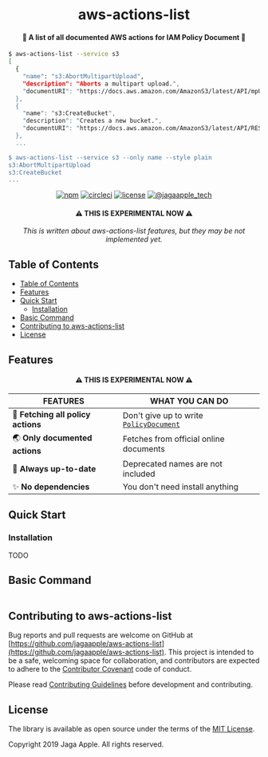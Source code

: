 <h1 align="center">aws-actions-list</h1>
<h4 align="center">📄 A list of all documented AWS actions for IAM Policy Document 📄</h4>

```bash
$ aws-actions-list --service s3
[
  {
    "name": "s3:AbortMultipartUpload",
    "description": "Aborts a multipart upload.",
    "documentURI": "https://docs.aws.amazon.com/AmazonS3/latest/API/mpUploadAbort.html"
  },
  {
    "name": "s3:CreateBucket",
    "description": "Creates a new bucket.",
    "documentURI": "https://docs.aws.amazon.com/AmazonS3/latest/API/RESTBucketPUT.html"
  },
  ...

$ aws-actions-list --service s3 --only name --style plain
s3:AbortMultipartUpload
s3:CreateBucket
...
```

<div align="center">
<a href="https://www.npmjs.com/package/aws-actions-list"><img src="https://img.shields.io/npm/v/aws-actions-list.svg" alt="npm"></a>
<a href="https://circleci.com/gh/jagaapple/aws-actions-list"><img src="https://img.shields.io/circleci/project/github/jagaapple/aws-actions-list/master.svg" alt="circleci"></a>
<a href="https://opensource.org/licenses/MIT"><img src="https://img.shields.io/github/license/jagaapple/aws-actions-list.svg" alt="license"></a>
<a href="https://twitter.com/jagaapple_tech"><img src="https://img.shields.io/badge/contact-%40jagaapple_tech-blue.svg" alt="@jagaapple_tech"></a>
</div>

<h4 align="center">⚠️ THIS IS EXPERIMENTAL NOW ⚠️</h4>
<div align="center"><i>This is written about aws-actions-list features, but they may be not implemented yet.</i></div>

## Table of Contents

<!-- TOC depthFrom:2 -->

- [Table of Contents](#table-of-contents)
- [Features](#features)
- [Quick Start](#quick-start)
  - [Installation](#installation)
- [Basic Command](#basic-command)
- [Contributing to aws-actions-list](#contributing-to-aws-actions-list)
- [License](#license)

<!-- /TOC -->


## Features

<h4 align="center">⚠️ THIS IS EXPERIMENTAL NOW ⚠️</h4>

| FEATURES                           | WHAT YOU CAN DO                                                                                                                     |
|------------------------------------|-------------------------------------------------------------------------------------------------------------------------------------|
| 📄 **Fetching all policy actions** | Don't give up to write [`PolicyDocument`](https://docs.aws.amazon.com/IAM/latest/UserGuide/reference_policies_elements_action.html) |
| 🌏 **Only documented actions**     | Fetches from official online documents                                                                                              |
| 🔄 **Always up-to-date**           | Deprecated names are not included                                                                                                   |
| ✨ **No dependencies**             | You don't need install anything                                                                                                     |


## Quick Start
### Installation
TODO


## Basic Command
```bash
```


## Contributing to aws-actions-list
Bug reports and pull requests are welcome on GitHub at
[https://github.com/jagaapple/aws-actions-list](https://github.com/jagaapple/aws-actions-list).
This project is intended to be a safe, welcoming space for collaboration, and contributors are expected to adhere to the
[Contributor Covenant](http://contributor-covenant.org) code of conduct.

Please read [Contributing Guidelines](./.github/CONTRIBUTING.md) before development and contributing.


## License
The library is available as open source under the terms of the [MIT License](http://opensource.org/licenses/MIT).

Copyright 2019 Jaga Apple. All rights reserved.
